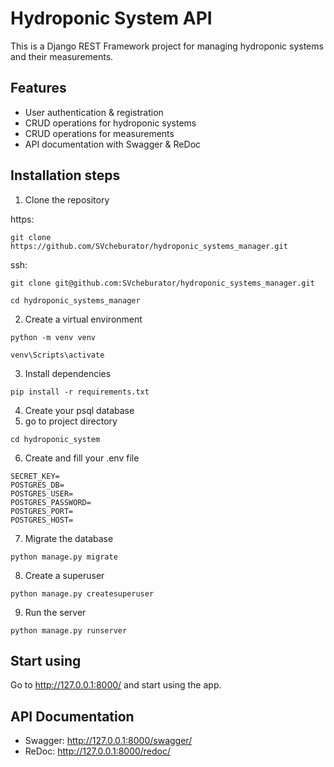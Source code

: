 # Hydroponic System API

This is a Django REST Framework project for managing hydroponic systems and their measurements.

## Features
- User authentication & registration
- CRUD operations for hydroponic systems
- CRUD operations for measurements
- API documentation with Swagger & ReDoc

## Installation steps
1) Clone the repository 

https:
``` 
git clone https://github.com/SVcheburator/hydroponic_systems_manager.git
```
ssh:
```
git clone git@github.com:SVcheburator/hydroponic_systems_manager.git
```
```
cd hydroponic_systems_manager
```
2) Create a virtual environment
```
python -m venv venv
```
```
venv\Scripts\activate
```
3) Install dependencies
```
pip install -r requirements.txt
```
4) Create your psql database
5) go to project directory
```
cd hydroponic_system
```

6) Create and fill your .env file
```
SECRET_KEY=
POSTGRES_DB=
POSTGRES_USER=
POSTGRES_PASSWORD=
POSTGRES_PORT=
POSTGRES_HOST= 
```
7) Migrate the database
```
python manage.py migrate
```
8) Create a superuser
```
python manage.py createsuperuser
```
9) Run the server
```
python manage.py runserver
```

## Start using
Go to http://127.0.0.1:8000/ and start using the app.

## API Documentation
- Swagger: http://127.0.0.1:8000/swagger/
- ReDoc: http://127.0.0.1:8000/redoc/
